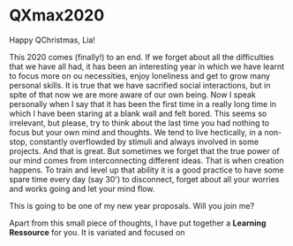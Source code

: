 # QXmax2020
Happy QChristmas, Lia!

This 2020 comes (finally!) to an end. If we forget about all the difficulties that we have all had, it has been an interesting year in which we have learnt to focus more on ou necessities, enjoy loneliness and get to grow many personal skills. It is true that we have sacrified social interactions, but in spite of that now we are more aware of our own being.
Now I speak personally when I say that it has been the first time in a really long time in which I have been staring at a blank wall and felt bored. This seems so irrelevant, but please, try to think about the last time you had nothing to focus but your own mind and thoughts. We tend to live hectically, in a non-stop, constantly overflowded by stimuli and always involved in some projects. And that is great. But sometimes we forget that the true power of our mind comes from interconnecting different ideas. That is when creation happens.
To train and level up that ability it is a good practice to have some spare time every day (say 30') to disconnect, forget about all your worries and works going and let your mind flow.

This is going to be one of my new year proposals. Will you join me?


Apart from this small piece of thoughts, I have put together a **Learning Ressource** for you. It is variated and focused on 
